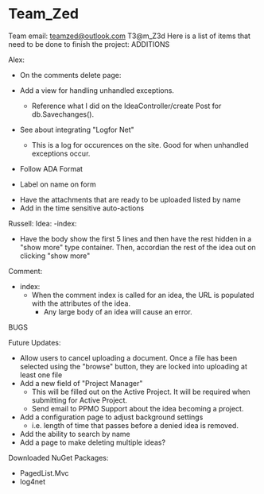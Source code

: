 # Team_Zed
Team email:
teamzed@outlook.com
T3@m_Z3d
Here is a list of items that need to be done to finish the project:
ADDITIONS

Alex:
- On the comments delete page:
- Add a view for handling unhandled exceptions. 
  * Reference what I did on the IdeaController/create Post for db.Savechanges().
- See about integrating "Logfor Net"
  * This is a log for occurences on the site. Good for when unhandled exceptions occur.

- Follow ADA Format
 * Label on name on form
- Have the attachments that are ready to be uploaded listed by name
- Add in the time sensitive auto-actions

Russell:
Idea:
-index: 
 - Have the body show the first 5 lines and then have the rest hidden in a "show more" type container.
   Then, accordian the rest of the idea out on clicking "show more"

Comment:
- index:
  - When the comment index is called for an idea, the URL is populated with the attributes of the idea. 
      * Any large body of an idea will cause an error.

BUGS


Future Updates:
- Allow users to cancel uploading a document. Once a file has been selected using the "browse" 
  button, they are locked into uploading at least one file
- Add a new field of "Project Manager"
  - This will be filled out on the Active Project. It will be required when submitting for Active Project.
  - Send email to PPMO Support about the idea becoming a project.
- Add a configuration page to adjust background settings
  - i.e. length of time that passes before a denied idea is removed.
- Add the ability to search by name
- Add a page to make deleting multiple ideas?

Downloaded NuGet Packages:
- PagedList.Mvc
- log4net